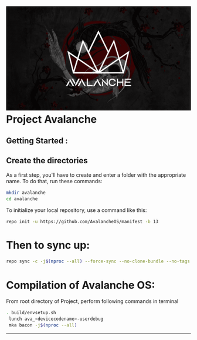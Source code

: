 ![Avalanche](assets/avalanche.png)
Project Avalanche
=================

Getting Started :
-----------------

Create the directories
----------------------

As a first step, you'll have to create and enter a folder with the appropriate name.
To do that, run these commands:

```bash
mkdir avalanche
cd avalanche
```
   
To initialize your local repository, use a command like this:

```bash
repo init -u https://github.com/AvalancheOS/manifest -b 13
```

Then to sync up:
================

```bash
repo sync -c -j$(nproc --all) --force-sync --no-clone-bundle --no-tags
```
Compilation of Avalanche OS:
====================

From root directory of Project, perform following commands in terminal


```bash
. build/envsetup.sh
 lunch ava_<devicecodename>-userdebug
 mka bacon -j$(nproc --all)
```
 -----------------------------------------------------------------------------
